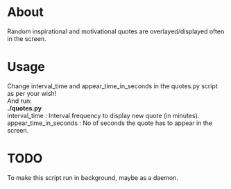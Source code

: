 # About
Random inspirational and motivational quotes are overlayed/displayed often in the screen.  

# Usage
Change interval_time and appear_time_in_seconds in the quotes.py script as per your wish!  
And run:  
**./quotes.py**  
interval_time : Interval frequency to display new quote (in minutes).  
appear_time_in_seconds : No of seconds the quote has to appear in the screen.  

# TODO
To make this script run in background, maybe as a daemon.
